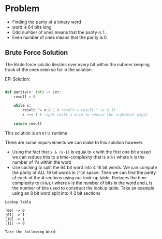# Problem
- Finding the parity of a binary word
- word is 64 bits long
- Odd number of ones means that the parity is 1
- Even number of ones means that the parity is 0

## Brute Force Solution
The Brute force solutio iterates over every bit within the nubmer keeping track of the ones seen so far in the solution.

EPI Solution:
```python

def parity(x: int) -> int:
	result = 0
	
	while x:
		result ^= x & 1 # result = result ^ (x & 1) 
		x >>= 1 # right shift x once to remove the rightmost digit
		
	return result
```
This solution is an `O(n)` runtime

There are some imporvements we can make to this solution however.

- Using the fact that  `x & (x-1)` is equal to x with the first one bit erased we can reduce this to a time-complexity that is `O(k)` where k is the number of 1's within the word
- Use caching to split the 64 bit word into 4 16 bit words. We can compute the parity of ALL 16 bit words in `2^16` space. Then we can find the parity of each of the 4 sections using our look-up table. Reduces the time complexity to `O(N/L)` where `N` is the number of bits in the word and `L` is the number of bits used to construct the lookup table. Take an example using an 8 bit word split into 4 2 bit sections

```
Lookup Table

[00] -> 0
[01] -> 1
[10] -> 1
[11] -> 0

Take the following Word: 

